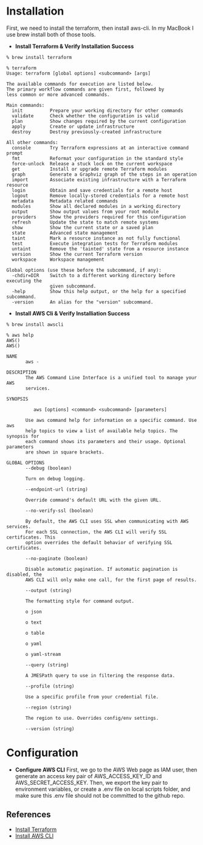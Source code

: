 # Installation 

First, we need to install the terraform, then install aws-cli. In my MacBook I use brew install both of those tools. 

- **Install Terraform & Verify Installation Success** 

```shell 
% brew install terraform 
```

```shell 
% terraform
Usage: terraform [global options] <subcommand> [args]

The available commands for execution are listed below.
The primary workflow commands are given first, followed by
less common or more advanced commands.

Main commands:
  init          Prepare your working directory for other commands
  validate      Check whether the configuration is valid
  plan          Show changes required by the current configuration
  apply         Create or update infrastructure
  destroy       Destroy previously-created infrastructure

All other commands:
  console       Try Terraform expressions at an interactive command prompt
  fmt           Reformat your configuration in the standard style
  force-unlock  Release a stuck lock on the current workspace
  get           Install or upgrade remote Terraform modules
  graph         Generate a Graphviz graph of the steps in an operation
  import        Associate existing infrastructure with a Terraform resource
  login         Obtain and save credentials for a remote host
  logout        Remove locally-stored credentials for a remote host
  metadata      Metadata related commands
  modules       Show all declared modules in a working directory
  output        Show output values from your root module
  providers     Show the providers required for this configuration
  refresh       Update the state to match remote systems
  show          Show the current state or a saved plan
  state         Advanced state management
  taint         Mark a resource instance as not fully functional
  test          Execute integration tests for Terraform modules
  untaint       Remove the 'tainted' state from a resource instance
  version       Show the current Terraform version
  workspace     Workspace management

Global options (use these before the subcommand, if any):
  -chdir=DIR    Switch to a different working directory before executing the
                given subcommand.
  -help         Show this help output, or the help for a specified subcommand.
  -version      An alias for the "version" subcommand.
```


- **Install AWS Cli & Verify Installiation Success**

```shell 
% brew install awscli
```

```shell 
% aws help 
AWS()                                                                    AWS()

NAME
       aws -

DESCRIPTION
       The AWS Command Line Interface is a unified tool to manage your AWS
       services.

SYNOPSIS

          aws [options] <command> <subcommand> [parameters]

       Use aws command help for information on a specific command. Use aws
       help topics to view a list of available help topics. The synopsis for
       each command shows its parameters and their usage. Optional parameters
       are shown in square brackets.

GLOBAL OPTIONS
       --debug (boolean)

       Turn on debug logging.

       --endpoint-url (string)

       Override command's default URL with the given URL.

       --no-verify-ssl (boolean)

       By default, the AWS CLI uses SSL when communicating with AWS services.
       For each SSL connection, the AWS CLI will verify SSL certificates. This
       option overrides the default behavior of verifying SSL certificates.

       --no-paginate (boolean)

       Disable automatic pagination. If automatic pagination is disabled, the
       AWS CLI will only make one call, for the first page of results.

       --output (string)

       The formatting style for command output.

       o json

       o text

       o table

       o yaml

       o yaml-stream

       --query (string)

       A JMESPath query to use in filtering the response data.

       --profile (string)

       Use a specific profile from your credential file.

       --region (string)

       The region to use. Overrides config/env settings.

       --version (string)
```

# Configuration 
- **Configure AWS CLI**
First, we go to the AWS Web page as IAM user, then generate an access key pair of AWS_ACCESS_KEY_ID and AWS_SECRET_ACCESS_KEY. 
Then, we export the key pair to environment variables, or create a .env file on local scripts folder, and make sure this .env file should not be committed to the github repo. 



## References 
- [Install Terraform](https://developer.hashicorp.com/terraform/tutorials/aws-get-started/install-cli)
- [Install AWS CLI](https://formulae.brew.sh/formula/awscli)



